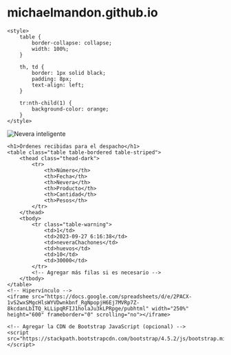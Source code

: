 # michaelmandon.github.io
<!DOCTYPE html>
<html lang="es">
<head>
    <meta charset="UTF-8">
    <meta name="viewport" content="width=, initial-scale=1.0">
    <title>Servicios a la oficina de reparto</title>
        <link href="https://stackpath.bootstrapcdn.com/bootstrap/4.5.2/css/bootstrap.min.css" rel="stylesheet">

    <style>
        table {
            border-collapse: collapse;
            width: 100%;
        }

        th, td {
            border: 1px solid black;
            padding: 8px;
            text-align: left;
        }

        tr:nth-child(1) {
            background-color: orange;
        }
    </style>
</head>
<body>
    <img src="https://d2yoo3qu6vrk5d.cloudfront.net/images/20240119130001/nevera-inteligente-1024x1024.jpg" style="max-width: 100%;" alt="Nevera inteligente">

    <h1>Órdenes recibidas para el despacho</h1>
    <table class="table table-bordered table-striped">
        <thead class="thead-dark">
            <tr>
                <th>Número</th>
                <th>Fecha</th>
                <th>Nevera</th>
                <th>Producto</th>
                <th>Cantidad</th>
                <th>Pesos</th>
            </tr>
        </thead>
        <tbody>
            <tr class="table-warning">
                <td>1</td>
                <td>2023-09-27 6:16:38</td>
                <td>neveraChachones</td>
                <td>huevos</td>
                <td>10</td>
                <td>30000</td>
            </tr>
            <!-- Agregar más filas si es necesario -->
        </tbody>
    </table>
    <!-- Hipervínculo -->
    <iframe src="https://docs.google.com/spreadsheets/d/e/2PACX-1vS2wxSMgcHlsWYVDwnkbnf_RgNpopjH6Ej7MVRp7Z-8kcdanLbITQ_kLLipqRFIJ1holaJu3kLPRpge/pubhtml" width="250%" height="600" frameborder="0" scrolling="no"></iframe>
  
    <!-- Agregar la CDN de Bootstrap JavaScript (opcional) -->
    <script src="https://stackpath.bootstrapcdn.com/bootstrap/4.5.2/js/bootstrap.min.js"></script>

</body>
</html>
